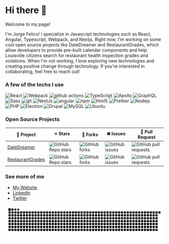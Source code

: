 # Hi there 👋

Welcome to my page!

I'm Jorge Felico! I specialize in Javascript technologies such as React, Angular, Typescript, Webpack, and Nextjs. Right now, I'm working on some cool open source projects like DateDreamer and RestaurantGrades, which allow developers to provide pre-built calendar components and help Louisville citizens search for restaurant health inspection grades and violations. When I'm not working, I love exploring new technologies and creating positive change through technology. If you're interested in collaborating, feel free to reach out!

### A few of the techs I use
<p>
  <img alt="React" src="https://img.shields.io/badge/-React-45b8d8?style=flat-square&logo=react&logoColor=white" />
  <img alt="Webpack" src="https://img.shields.io/badge/-Webpack-8DD6F9?style=flat-square&logo=webpack&logoColor=white" />
  <img alt="github actions" src="https://img.shields.io/badge/-Github_Actions-2088FF?style=flat-square&logo=github-actions&logoColor=white" />
  <img alt="TypeScript" src="https://img.shields.io/badge/-TypeScript-007ACC?style=flat-square&logo=typescript&logoColor=white" />
  <img alt="Apollo" src="https://img.shields.io/badge/-Apollo%20GraphQL-311C87?style=flat-square&logo=apollo-graphql&logoColor=white" />
  <img alt="GraphQL" src="https://img.shields.io/badge/-GraphQL-E10098?style=flat-square&logo=graphql&logoColor=white" />
  <img alt="Sass" src="https://img.shields.io/badge/-Sass-CC6699?style=flat-square&logo=sass&logoColor=white" />
  <img alt="git" src="https://img.shields.io/badge/-Git-F05032?style=flat-square&logo=git&logoColor=white" />
  <img alt="NextJs" src="https://img.shields.io/badge/-NextJS-000000?style=flat-square&logo=next.js&logoColor=white" />
  <img alt="angular" src="https://img.shields.io/badge/-Angular-DD0031?style=flat-square&logo=angular&logoColor=white" />
  <img alt="npm" src="https://img.shields.io/badge/-NPM-CB3837?style=flat-square&logo=npm&logoColor=white" />
  <img alt="html5" src="https://img.shields.io/badge/-HTML5-E34F26?style=flat-square&logo=html5&logoColor=white" />
  <img alt="Prettier" src="https://img.shields.io/badge/-Prettier-F7B93E?style=flat-square&logo=prettier&logoColor=white" />
  <img alt="Nodejs" src="https://img.shields.io/badge/-Nodejs-43853d?style=flat-square&logo=Node.js&logoColor=white" />
  <img alt="PHP" src="https://img.shields.io/badge/-PHP-4e598c?style=flat-square&logo=php&logoColor=white" />
  <img alt="Electron" src="https://img.shields.io/badge/-Electron-2a2d38?style=flat-square&logo=Electron&logoColor=white" />
  <img alt="Drupal" src="https://img.shields.io/badge/-Drupal-0097d7?style=flat-square&logo=drupal&logoColor=white" />
  <img alt="MySQL" src="https://img.shields.io/badge/-MySQL-dd8a00?style=flat-square&logo=mysql&logoColor=white" />
  <img alt="Ubuntu" src="https://img.shields.io/badge/-Ubuntu-d24413?style=flat-square&logo=ubuntu&logoColor=white" />
</p>

### Open Source Projects
<table>
  <thead>
    <tr>
      <th>📘 Project</th>
      <th>⭐ Stars</th>
      <th>🤝 Forks</th>
      <th>🛎️ Issues</th>
      <th>🚀 Pull Request</th>
    </tr>
  </thead>
  <tbody>
    <tr>
        <td>
            <a href="https://github.com/DateDreamer/DateDreamer">DateDreamer</a>
        </td>
        <td>
            <img alt="GitHub Repo stars" src="https://img.shields.io/github/stars/DateDreamer/DateDreamer?style=flat-square" />
        </td>
        <td>
            <img alt="GitHub forks" src="https://img.shields.io/github/forks/DateDreamer/DateDreamer?style=flat-square" />
        </td>
        <td>
            <img alt="GitHub issues" src="https://img.shields.io/github/issues/DateDreamer/DateDreamer?style=flat-square" />
        </td>
        <td>
            <img alt="GitHub pull requests" src="https://img.shields.io/github/issues-pr-raw/DateDreamer/DateDreamer?style=flat-square" />
        </td>
    </tr>
    <tr>
        <td>
            <a href="https://github.com/LouisvilleData/RestaurantGrades">RestaurantGrades</a>
        </td>
        <td>
            <img alt="GitHub Repo stars" src="https://img.shields.io/github/stars/LouisvilleData/RestaurantGrades?style=flat-square" />
        </td>
        <td>
            <img alt="GitHub forks" src="https://img.shields.io/github/forks/LouisvilleData/RestaurantGrades?style=flat-square" />
        </td>
        <td>
            <img alt="GitHub issues" src="https://img.shields.io/github/issues/LouisvilleData/RestaurantGrades?style=flat-square" />
        </td>
        <td>
            <img alt="GitHub pull requests" src="https://img.shields.io/github/issues-pr-raw/LouisvilleData/RestaurantGrades?style=flat-square" />
        </td>
    </tr>
  </tbody>
</table>

### See more of me
- [My Website](https://jorgefelico.com)
- [LinkedIn](https://linkedin.com/in/jorgefelico)
- [Twitter](https://twitter.com/jorgefelico)

<picture>
  <source media="(prefers-color-scheme: dark)" srcset="https://github.com/jorgefelico/jorgefelico/blob/output/github-snake-dark.svg" />
  <source media="(prefers-color-scheme: light)" srcset="https://github.com/jorgefelico/jorgefelico/blob/output/github-snake.svg" />
  <img alt="github-snake" src="https://github.com/jorgefelico/jorgefelico/blob/output/github-snake.svg" />
</picture>
